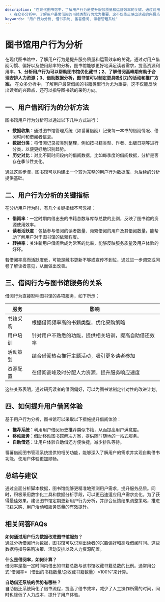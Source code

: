 ```yaml
---
description: "在现代图书馆中，了解用户行为是提升服务质量和运营效率的关键。通过对用户借阅习惯、偏好以及使用频率的分析，图书馆能够更好地满足读者需求，提高资源利用率。**1、分析用户行为可以帮助图书馆优化藏书；2、了解借阅高峰期有助于合理安排人力资源；3、借助数据分析，图书馆可以制定更具吸引力的活动和推广方案。**\
  \ 在众多分析中，了解用户最常借阅的书籍类型行为尤为重要，这不仅能反映出读者的兴趣点，还可以指导图书馆的采购方向。"
keywords: "用户行为分析, 借书系统, 番薯借阅, 读者管理系统"
---
```

# 图书馆用户行为分析

在现代图书馆中，了解用户行为是提升服务质量和运营效率的关键。通过对用户借阅习惯、偏好以及使用频率的分析，图书馆能够更好地满足读者需求，提高资源利用率。**1、分析用户行为可以帮助图书馆优化藏书；2、了解借阅高峰期有助于合理安排人力资源；3、借助数据分析，图书馆可以制定更具吸引力的活动和推广方案。** 在众多分析中，了解用户最常借阅的书籍类型行为尤为重要，这不仅能反映出读者的兴趣点，还可以指导图书馆的采购方向。

## **一、用户借阅行为的分析方法**

图书馆用户行为分析可以通过以下几种方式进行：

- **数据收集**：通过图书馆管理系统（如番薯借阅）记录每一本书的借阅情况、借阅时间和借阅者信息。
- **数据分类**：将借阅记录按类别整理，例如按书籍类型、作者、出版日期等进行分类，以便更好地识别趋势。
- **历史对比**：对比不同时间段内的借阅数据，比如每季度的借阅数据，分析是否存在季节性变化。
  
通过这些步骤，图书馆可以构建出一个较为完整的用户行为数据库，为后续的分析提供基础。

## **二、用户行为分析的关键指标**

在分析用户行为时，有几个关键指标不可忽视：

- **借阅率**：一定时期内借出去的书籍总数与库存总数的比例，反映了图书馆的资源使用效率。
- **读者活跃度**：包括参与借阅的读者数量、频繁借阅的用户及其借阅数量，能帮助了解用户对于图书馆的依赖程度。
- **转换率**：关注新用户借阅后成为常客的比率，能够反映服务质量及用户体验的好坏。

若借阅率高而活跃度低，可能是藏书更新不够或宣传不到位，通过进一步调查或问卷了解读者意见，从而做出改善。

## **三、借阅行为与图书馆服务的关系**

借阅行为直接影响图书馆的各项服务，如下所示：

| 服务                      | 影响                                           |
|-------------------------|----------------------------------------------|
| 书籍采购                  | 根据借阅频率高的书籍类型，优化采购策略                 |
| 用户培训                  | 针对用户不熟悉的功能，提供相关培训，提高自助借还效率       |
| 活动策划                  | 结合借阅热点推行主题活动，吸引更多读者参加               |
| 资源配置                  | 在借阅高峰及时分配人力资源，提升服务响应速度             |

这些关系表明，通过研究读者的借阅偏好，可以为图书馆制定针对性的改进计划。

## **四、如何提升用户借阅体验**

基于用户行为分析，图书馆可以采取以下措施提升借阅体验：

- **推荐系统**：利用用户借阅历史推荐类似书籍，从而提高用户满意度。
- **移动服务**：借助移动图书馆解决方案，提供随时随地的一站式服务。
- **自助借还**：让用户体验自助借还方便快捷，减少排队等待。
  
番薯借阅图书管理系统提供的相关功能，能够深入了解用户的需求并实现自助借书功能，使用户体验更加顺畅。

## **总结与建议**

通过全面分析脚本数据，图书馆能够更精准地预测用户需求，提升服务品质。同时，积极采用数字化工具和数据分析手段，可以更迅速适应用户需求变化。为了获得最佳效果，建议图书馆定期更新用户行为分析，并综合反馈结果调整策略，推进书籍采购、用户活动和服务质量的有效提升。

## **相关问答FAQs**

**如何通过用户行为数据改进图书馆服务？**  
通过分析借阅行为数据，图书馆可以识别出读者的兴趣偏好和高峰借阅时间。这些数据将指导采购决策、活动安排以及人力资源配置。

**什么是借阅率，如何计算？**  
借阅率是指一定时间内借出的书籍总数与该书馆收藏书籍总数的比例。通常用公式“借阅率=（借出的书籍数量/总收藏书籍数量）×100%”来计算。

**自助借还系统的优势有哪些？**  
自助借还系统简化了借书流程，提高了借书效率，减少了人工操作所需的时间，同时也降低了人力成本，提升了用户体验。
